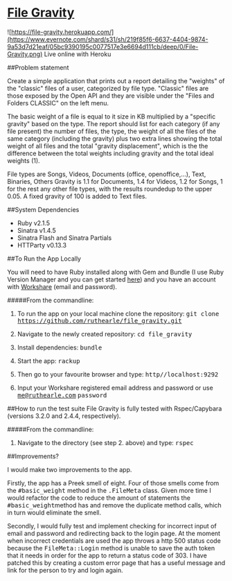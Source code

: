 [File Gravity](https://file-gravity.herokuapp.com/) 
===========

![https://file-gravity.herokuapp.com/](https://www.evernote.com/shard/s31/sh/219f85f6-6637-4404-9874-9a53d7d21eaf/05bc9390195c0077517e3e6694d111cb/deep/0/File-Gravity.png)
Live online with Heroku

##Problem statement

Create a simple application that prints out a report detailing the "weights" of the "classic" files of a user, categorized by file type. "Classic" files are those exposed by the Open API and they are visible under the "Files and Folders CLASSIC" on the left menu.

The basic weight of a file is equal to it size in KB multiplied by a "specific gravity" based on the type. The report should list for each category (if any file present) the number of files, the type, the weight of all the files of the same category (including the gravity) plus two extra lines showing the total weight of all files and the total "gravity displacement", which is the the difference between the total weights including gravity and the total ideal weights (1).

File types are Songs, Videos, Documents (office, openoffice,...), Text, Binaries, Others Gravity is 1.1 for Documents, 1.4 for Videos, 1.2 for Songs, 1 for the rest any other file types, with the results roundedup to the upper 0.05. A fixed gravity of 100 is added to Text files.

##System Dependencies

- Ruby v2.1.5
- Sinatra v1.4.5
- Sinatra Flash and Sinatra Partials
- HTTParty v0.13.3

##To Run the App Locally

You will need to have Ruby installed along with Gem and Bundle (I use Ruby Version Manager and you can get started [here](http://rvm.io/)) and you have an account with [Workshare](http://www.workshare.com/) (email and password).

#####From the commandline:

1. To run the app on your local machine clone the repository: <tt>git clone https://github.com/ruthearle/file_gravity.git</tt>

2. Navigate to the newly created repository: <tt>cd file_gravity</tt>

3. Install dependencies: <tt> bundle </tt>

4. Start the app: <tt>rackup</tt>

5. Then go to your favourite browser and type: <tt>http//localhost:9292</tt>

6. Input your Workshare registered email address and password or use <tt>me@ruthearle.com</tt> <tt>password</tt>

##How to run the test suite
File Gravity is fully tested with Rspec/Capybara (versions 3.2.0 and 2.4.4, respectively).

#####From the commandline:

1. Navigate to the directory (see step 2. above) and type: <tt>rspec</tt>

##Improvements?

I would make two improvements to the app.

Firstly, the app has a Preek smell of eight. Four of those smells come from the <tt>#basic_weight</tt> method in the <tt>.FileMeta</tt> class. Given more time I would refactor the code to reduce the amount of statements the <tt>#basic_weight</tt>method has and remove the duplicate method calls, which in turn would eliminate the smell.

Secondly, I would fully test and implement checking for incorrect input of email and password and redirecting back to the login page. At the moment when incorrect credentials are used the app throws a http 500 status code because the <tt>FileMeta::Login</tt> method is unable to save the auth token that it needs in order for the app to return a status code of 303. I have patched this by creating a custom error page that has a useful message and link for the person to try and login again.
